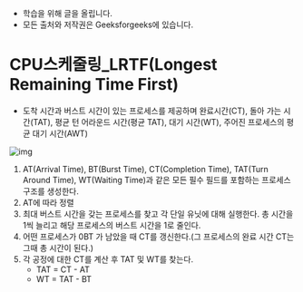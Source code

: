 - 학습을 위해 글을 올립니다.
- 모든 출처와 저작권은 Geeksforgeeks에 있습니다.

[^출처]: https://www.geeksforgeeks.org/



# CPU스케줄링_LRTF(Longest Remaining Time First)

- 도착 시간과 버스트 시간이 있는 프로세스를 제공하며 완료시간(CT), 돌아 가는 시간(TAT), 평균 턴 어라운드 시간(평균 TAT), 대기 시간(WT), 주어진 프로세스의 평균 대기 시간(AWT)

![img](https://cdncontribute.geeksforgeeks.org/wp-content/uploads/GANT.png)

1. AT(Arrival Time), BT(Burst Time), CT(Completion Time), TAT(Turn Around Time), WT(Waiting Time)과 같은 모든 필수 필드를 포함하는 프로세스 구조를 생성한다.
2. AT에 따라 정렬
3. 최대 버스트 시간을 갖는 프로세스를 찾고 각 단일 유닛에 대해 실행한다. 총 시간을 1씩 늘리고 해당 프로세스의 버스트 시간을 1로 줄인다.
4. 어떤 프로세스가  0BT 가 남았을 때 CT를 갱신한다.(그 프로세스의 완료 시간 CT는 그때 총 시간이 된다.)
5. 각 공정에 대한 CT를 계산 후 TAT 및 WT를 찾는다.
   - TAT = CT - AT
   - WT = TAT - BT

